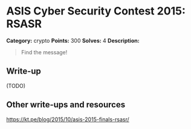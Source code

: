 # ASIS Cyber Security Contest 2015: RSASR

**Category:** crypto
**Points:** 300
**Solves:** 4
**Description:**

> Find the message!

## Write-up

(TODO)

## Other write-ups and resources

https://kt.pe/blog/2015/10/asis-2015-finals-rsasr/
